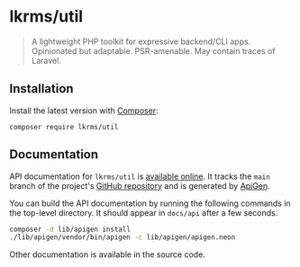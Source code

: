 # lkrms/util

> A lightweight PHP toolkit for expressive backend/CLI apps. Opinionated but
> adaptable. PSR-amenable. May contain traces of Laravel.

## Installation

Install the latest version with [Composer](https://getcomposer.org/):

```shell
composer require lkrms/util
```

## Documentation

API documentation for `lkrms/util` is [available online][api-docs]. It tracks
the `main` branch of the project's [GitHub repository][repo] and is generated by
[ApiGen].

You can build the API documentation by running the following commands in the
top-level directory. It should appear in `docs/api` after a few seconds.

```sh
composer -d lib/apigen install
./lib/apigen/vendor/bin/apigen -c lib/apigen/apigen.neon
```



Other documentation is available in the source code.


[api-docs]: https://lkrms.github.io/php-util/
[ApiGen]: https://github.com/ApiGen/ApiGen
[repo]: https://github.com/lkrms/php-util


